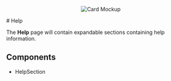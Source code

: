 <p align="center">
  <img alt="Card Mockup" src="https://cdn.rawgit.com/jtmcgrath/book-bingo/8404ba3c/Design/Pages/Explore/page-explore-help.jpg" />
</p>

# Help

The **Help** page will contain expandable sections containing help information.

## Components

- HelpSection
